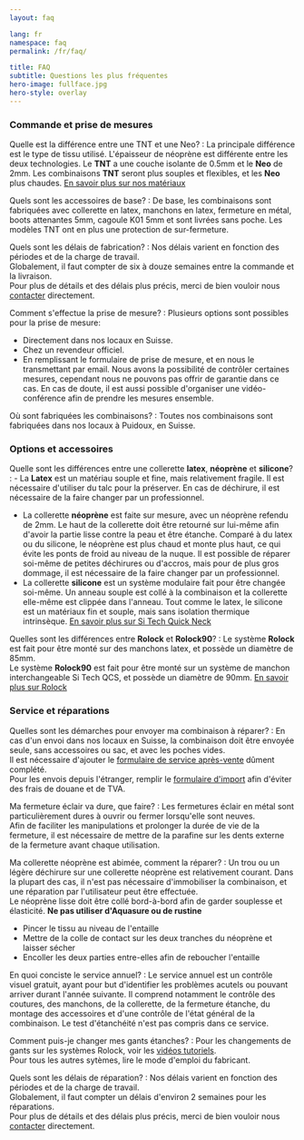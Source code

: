 ```yaml
---
layout: faq

lang: fr
namespace: faq
permalink: /fr/faq/

title: FAQ
subtitle: Questions les plus fréquentes
hero-image: fullface.jpg
hero-style: overlay
---
```

### Commande et prise de mesures

Quelle est la différence entre une TNT et une Neo?
:  La principale différence est le type de tissu utilisé. L'épaisseur de néoprène est différente entre les deux technologies. Le **TNT** a une couche isolante de 0.5mm et le **Neo** de 2mm. Les combinaisons **TNT** seront plus souples et flexibles, et les **Neo** plus chaudes. [En savoir plus sur nos matériaux](https://www.sftech.ch/{{page.lang}}/materials)

Quels sont les accessoires de base?
: De base, les combinaisons sont fabriquées avec collerette en latex, manchons en latex, fermeture en métal, boots attenantes 5mm, cagoule K01 5mm et sont livrées sans poche. Les modèles TNT ont en plus une protection de sur-fermeture.

Quels sont les délais de fabrication?
: Nos délais varient en fonction des périodes et de la charge de travail.<br>
Globalement, il faut compter de six à douze semaines entre la commande et la livraison.<br>
Pour plus de détails et des délais plus précis, merci de bien vouloir nous [contacter](https://www.sftech.ch/{{page.lang}}/contact) directement.

Comment s'effectue la prise de mesure? 
: Plusieurs options sont possibles pour la prise de mesure:<br>
  - Directement dans nos locaux en Suisse.<br>
  - Chez un revendeur officiel.<br>
  - En remplissant le formulaire de prise de mesure, et en nous le transmettant par email. Nous avons la possibilité de contrôler certaines mesures, cependant nous ne pouvons pas offrir de garantie dans ce cas. En cas de doute, il est aussi possible d'organiser une vidéo-conférence afin de prendre les mesures ensemble.

Où sont fabriquées les combinaisons?
: Toutes nos combinaisons sont fabriquées dans nos locaux à Puidoux, en Suisse.

### Options et accessoires
Quelle sont les différences entre une collerette **latex**, **néoprène** et **silicone**?
: - La **Latex** est un matériau souple et fine, mais relativement fragile. Il est nécessaire d'utiliser du talc pour la préserver. En cas de déchirure, il est nécessaire de la faire changer par un professionnel.
- La collerette **néoprène** est faite sur mesure, avec un néoprène refendu de 2mm. Le haut de la collerette doit être retourné sur lui-même afin d'avoir la partie lisse contre la peau et être étanche. Comparé à du latex ou du silicone, le néoprène est plus chaud et monte plus haut, ce qui évite les ponts de froid au niveau de la nuque. Il est possible de réparer soi-même de petites déchirures ou d'accros, mais pour de plus gros dommage, il est nécessaire de la faire changer par un professionnel.
- La collerette **silicone** est un système modulaire fait pour être changée soi-même. Un anneau souple est collé à la combinaison et la collerette elle-même est clippée dans l'anneau. Tout comme le latex, le silicone est un matériaux fin et souple, mais sans isolation thermique intrinsèque. [En savoir plus sur Si Tech Quick Neck](https://www.sitech.se/products/modular-solutions/quick-neck.aspx)

Quelles sont les différences entre **Rolock** et **Rolock90**?
: Le système **Rolock** est fait pour être monté sur des manchons latex, et possède un diamètre de 85mm.<br>
Le système **Rolock90** est fait pour être monté sur un système de manchon interchangeable Si Tech QCS, et possède un diamètre de 90mm.
[En savoir plus sur Rolock](http://www.rolock.ch/) 


### Service et réparations

Quelles sont les démarches pour envoyer ma combinaison à réparer?
: En cas d'un envoi dans nos locaux en Suisse, la combinaison doit être envoyée seule, sans accessoires ou sac, et avec les poches vides.<br>
Il est nécessaire d'ajouter le [formulaire de service après-vente](https://www.sftech.ch/{{page.lang}}/downloads/) dûment complété.<br>
Pour les envois depuis l'étranger, remplir le [formulaire d'import](https://www.sftech.ch/{{page.lang}}/downloads/) afin d'éviter des frais de douane et de TVA.
        

Ma fermeture éclair va dure, que faire?
: Les fermetures éclair en métal sont particulièrement dures à ouvrir ou fermer lorsqu'elle sont neuves.<br>
Afin de faciliter les manipulations et prolonger la durée de vie de la fermeture, il est nécessaire de mettre de la parafine sur les dents externe de la fermeture avant chaque utilisation.

Ma collerette néoprène est abimée, comment la réparer?
: Un trou ou un légère déchirure sur une collerette néoprène est relativement courant. Dans la plupart des cas, il n'est pas nécessaire d'immobiliser la combinaison, et une réparation par l'utilisateur peut être effectuée.<br>
Le néoprène lisse doit être collé bord-à-bord afin de garder souplesse et élasticité. **Ne pas utiliser d'Aquasure ou de rustine**
- Pincer le tissu au niveau de l'entaille
- Mettre de la colle de contact sur les deux tranches du néoprène et laisser sécher
- Encoller les deux parties entre-elles afin de reboucher l'entaille


En quoi conciste le service annuel?
: Le service annuel est un contrôle visuel gratuit, ayant pour but d'identifier les problèmes acutels ou pouvant arriver durant l'année suivante. Il comprend notamment le contrôle des coutures, des manchons, de la collerette, de la fermeture étanche, du montage des accessoires et d'une contrôle de l'état général de la combinaison. Le test d'étanchéité n'est pas compris dans ce service.



Comment puis-je changer mes gants étanches?
: Pour les changements de gants sur les systèmes Rolock, voir les [vidéos tutoriels](http://www.rolock.ch/faq/).<br>
Pour tous les autres sytèmes, lire le mode d'emploi du fabricant.

Quels sont les délais de réparation?
: Nos délais varient en fonction des périodes et de la charge de travail.<br>
Globalement, il faut compter un délais d'environ 2 semaines pour les réparations.<br>
Pour plus de détails et des délais plus précis, merci de bien vouloir nous [contacter](https://www.sftech.ch/{{page.lang}}/contact) directement.

